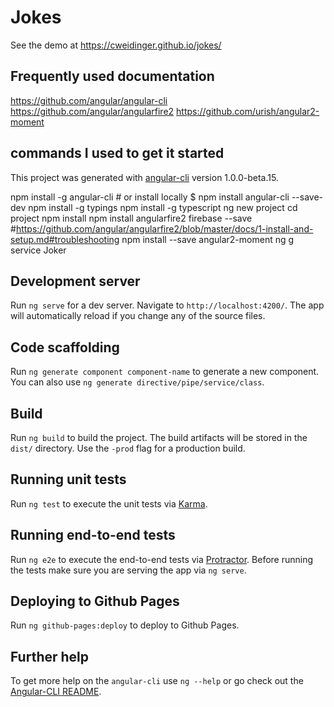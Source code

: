 # Jokes

See the demo at https://cweidinger.github.io/jokes/

## Frequently used documentation
https://github.com/angular/angular-cli
https://github.com/angular/angularfire2
https://github.com/urish/angular2-moment

## commands I used to get it started

This project was generated with [angular-cli](https://github.com/angular/angular-cli) version 1.0.0-beta.15.

npm install -g angular-cli  # or install locally $ npm install angular-cli --save-dev
npm install -g typings 
npm install -g typescript
ng new project
cd project
npm install
npm install angularfire2 firebase --save
#https://github.com/angular/angularfire2/blob/master/docs/1-install-and-setup.md#troubleshooting
npm install --save angular2-moment
ng g service Joker

## Development server
Run `ng serve` for a dev server. Navigate to `http://localhost:4200/`. The app will automatically reload if you change any of the source files.

## Code scaffolding

Run `ng generate component component-name` to generate a new component. You can also use `ng generate directive/pipe/service/class`.

## Build

Run `ng build` to build the project. The build artifacts will be stored in the `dist/` directory. Use the `-prod` flag for a production build.

## Running unit tests

Run `ng test` to execute the unit tests via [Karma](https://karma-runner.github.io).

## Running end-to-end tests

Run `ng e2e` to execute the end-to-end tests via [Protractor](http://www.protractortest.org/). 
Before running the tests make sure you are serving the app via `ng serve`.

## Deploying to Github Pages

Run `ng github-pages:deploy` to deploy to Github Pages.

## Further help

To get more help on the `angular-cli` use `ng --help` or go check out the [Angular-CLI README](https://github.com/angular/angular-cli/blob/master/README.md).
